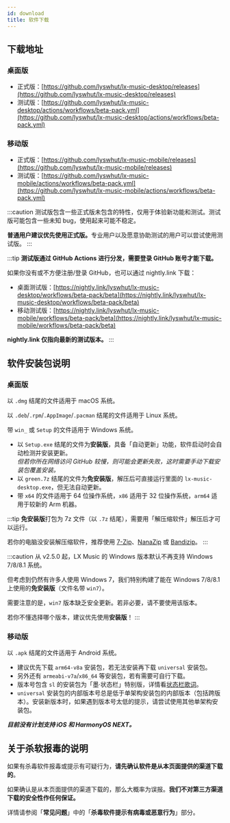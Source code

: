 ```yaml
---
id: download
title: 软件下载
---
```


## 下载地址

### 桌面版

- 正式版：[https://github.com/lyswhut/lx-music-desktop/releases](https://github.com/lyswhut/lx-music-desktop/releases)
- 测试版：[https://github.com/lyswhut/lx-music-desktop/actions/workflows/beta-pack.yml](https://github.com/lyswhut/lx-music-desktop/actions/workflows/beta-pack.yml)

### 移动版

- 正式版：[https://github.com/lyswhut/lx-music-mobile/releases](https://github.com/lyswhut/lx-music-mobile/releases)
- 测试版：[https://github.com/lyswhut/lx-music-mobile/actions/workflows/beta-pack.yml](https://github.com/lyswhut/lx-music-mobile/actions/workflows/beta-pack.yml)

:::caution
测试版包含一些正式版未包含的特性，仅用于体验新功能和测试。测试版可能包含一些未知 bug，使用起来可能不稳定。

<b>普通用户建议优先使用正式版。</b>专业用户以及愿意协助测试的用户可以尝试使用测试版。
:::

:::tip
**测试版通过 GitHub Actions 进行分发，需要登录 GitHub 账号才能下载。**

如果你没有或不方便注册/登录 GitHub，也可以通过 nightly.link 下载：

- 桌面测试版：[https://nightly.link/lyswhut/lx-music-desktop/workflows/beta-pack/beta](https://nightly.link/lyswhut/lx-music-desktop/workflows/beta-pack/beta)
- 移动测试版：[https://nightly.link/lyswhut/lx-music-mobile/workflows/beta-pack/beta](https://nightly.link/lyswhut/lx-music-mobile/workflows/beta-pack/beta)

**nightly.link 仅指向最新的测试版本。**
:::

<!-- ## 网盘下载（推荐国内用户在网盘下载）

推荐国内用户使用此方式下载，软件发布更新时，此网盘的安装包会同步更新到最新版本。

[https://www.lanzoui.com/b0bf2cfa/](https://www.lanzoui.com/b0bf2cfa/) 

密码：`glqw`

:::tip
若链接无法打开请百度：蓝奏云链接打不开
::: -->

## 软件安装包说明

### 桌面版

以 `.dmg` 结尾的文件适用于 macOS 系统。

以 `.deb`/`.rpm`/`.AppImage`/`.pacman` 结尾的文件适用于 Linux 系统。

带 `win_` 或 `Setup` 的文件适用于 Windows 系统。

- 以 `Setup.exe` 结尾的文件为**安装版**，具备「自动更新」功能，软件启动时会自动检测并安装更新。  
  *但若你所在网络访问 GitHub 较慢，则可能会更新失败，这时需要手动下载安装包覆盖安装。*
- 以 `green.7z` 结尾的文件为**免安装版**，解压后可直接运行里面的 `lx-music-desktop.exe`，但无法自动更新。
- 带 `x64` 的文件适用于 64 位操作系统，`x86` 适用于 32 位操作系统，`arm64` 适用于较新的 Arm 机器。

:::tip
**免安装版**打包为 7z 文件（以 `.7z` 结尾），需要用「解压缩软件」解压后才可以运行。

若你的电脑没安装解压缩软件，推荐使用 [7-Zip](https://7-zip.org/)、[NanaZip](https://github.com/M2Team/NanaZip) 或 [Bandizip](https://www.bandisoft.com/bandizip/)。
:::

:::caution
从 v2.5.0 起，LX Music 的 Windows 版本默认不再支持 Windows 7/8/8.1 系统。

但考虑到仍然有许多人使用 Windows 7，我们特别构建了能在 Windows 7/8/8.1 上使用的**免安装版**（文件名带 `win7`）。

需要注意的是，`win7` 版本缺乏安全更新。若非必要，请不要使用该版本。

若你不懂选择哪个版本，建议优先使用**安装版**！
:::

### 移动版

以 `.apk` 结尾的文件适用于 Android 系统。

- 建议优先下载 `arm64-v8a` 安装包，若无法安装再下载 `universal` 安装包。
- 另外还有 `armeabi-v7a`/`x86_64` 等安装包，若有需要可自行下载。
- 版本号包含 `sl` 的安装包为「墨·状态栏」特别版，详情看[状态栏歌词](./mobile/statusbar-lyric)。
- `universal` 安装包的内部版本号总是低于单架构安装包的内部版本（包括跨版本）。安装新版本时，如果遇到版本号太低的提示，请尝试使用其他单架构安装包。

***目前没有计划支持 iOS 和 HarmonyOS NEXT。***

## 关于杀软报毒的说明

如果有杀毒软件报毒或提示有可疑行为，**请先确认软件是从本页面提供的渠道下载的**。

如果确认是从本页面提供的渠道下载的，那么大概率为误报。**我们不对第三方渠道下载的安全性作任何保证。**

详情请参阅「**常见问题**」中的「**杀毒软件提示有病毒或恶意行为**」部分。
